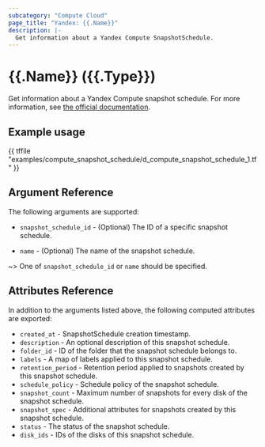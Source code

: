```yaml
---
subcategory: "Compute Cloud"
page_title: "Yandex: {{.Name}}"
description: |-
  Get information about a Yandex Compute SnapshotSchedule.
---
```


# {{.Name}} ({{.Type}})

Get information about a Yandex Compute snapshot schedule. For more information, see [the official documentation](https://yandex.cloud/docs/compute/concepts/snapshot-schedule).

## Example usage

{{ tffile "examples/compute_snapshot_schedule/d_compute_snapshot_schedule_1.tf" }}

## Argument Reference

The following arguments are supported:

* `snapshot_schedule_id` - (Optional) The ID of a specific snapshot schedule.

* `name` - (Optional) The name of the snapshot schedule.

~> One of `snapshot_schedule_id` or `name` should be specified.

## Attributes Reference

In addition to the arguments listed above, the following computed attributes are exported:

* `created_at` - SnapshotSchedule creation timestamp.
* `description` - An optional description of this snapshot schedule.
* `folder_id` - ID of the folder that the snapshot schedule belongs to.
* `labels` - A map of labels applied to this snapshot schedule.
* `retention_period` - Retention period applied to snapshots created by this snapshot schedule.
* `schedule_policy` - Schedule policy of the snapshot schedule.
* `snapshot_count` - Maximum number of snapshots for every disk of the snapshot schedule.
* `snapshot_spec` - Additional attributes for snapshots created by this snapshot schedule.
* `status` - The status of the snapshot schedule.
* `disk_ids` - IDs of the disks of this snapshot schedule.
